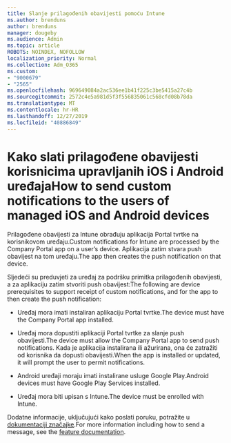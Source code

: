 ```yaml
---
title: Slanje prilagođenih obavijesti pomoću Intune
ms.author: brenduns
author: brenduns
manager: dougeby
ms.audience: Admin
ms.topic: article
ROBOTS: NOINDEX, NOFOLLOW
localization_priority: Normal
ms.collection: Adm_O365
ms.custom:
- "9000679"
- "2565"
ms.openlocfilehash: 969649084a2ac536ee1b41f225c3be5415a27c4b
ms.sourcegitcommit: 2572c4e5a981d5f3f556835061c568cfd08b78da
ms.translationtype: MT
ms.contentlocale: hr-HR
ms.lasthandoff: 12/27/2019
ms.locfileid: "40886849"
---
```

# <a name="how-to-send-custom-notifications-to-the-users-of-managed-ios-and-android-devices"></a><span data-ttu-id="9071e-102">Kako slati prilagođene obavijesti korisnicima upravljanih iOS i Android uređaja</span><span class="sxs-lookup"><span data-stu-id="9071e-102">How to send custom notifications to the users of managed iOS and Android devices</span></span>

<span data-ttu-id="9071e-103">Prilagođene obavijesti za Intune obrađuju aplikacija Portal tvrtke na korisnikovom uređaju.</span><span class="sxs-lookup"><span data-stu-id="9071e-103">Custom notifications for Intune are processed by the Company Portal app on a user’s device.</span></span> <span data-ttu-id="9071e-104">Aplikacija zatim stvara push obavijest na tom uređaju.</span><span class="sxs-lookup"><span data-stu-id="9071e-104">The app then creates the push notification on that device.</span></span>

<span data-ttu-id="9071e-105">Sljedeći su preduvjeti za uređaj za podršku primitka prilagođenih obavijesti, a za aplikaciju zatim stvoriti push obavijest:</span><span class="sxs-lookup"><span data-stu-id="9071e-105">The following are device prerequisites to support receipt of custom notifications, and for the app to then create the push notification:</span></span>

- <span data-ttu-id="9071e-106">Uređaj mora imati instaliran aplikaciju Portal tvrtke.</span><span class="sxs-lookup"><span data-stu-id="9071e-106">The device must have the Company Portal app installed.</span></span>  

- <span data-ttu-id="9071e-107">Uređaj mora dopustiti aplikaciji Portal tvrtke za slanje push obavijesti.</span><span class="sxs-lookup"><span data-stu-id="9071e-107">The device must allow the Company Portal app to send push notifications.</span></span> <span data-ttu-id="9071e-108">Kada je aplikacija instalirana ili ažurirana, ona će zatražiti od korisnika da dopusti obavijesti.</span><span class="sxs-lookup"><span data-stu-id="9071e-108">When the app is installed or updated, it will prompt the user to permit notifications.</span></span>

- <span data-ttu-id="9071e-109">Android uređaji moraju imati instalirane usluge Google Play.</span><span class="sxs-lookup"><span data-stu-id="9071e-109">Android devices must have Google Play Services installed.</span></span>

- <span data-ttu-id="9071e-110">Uređaj mora biti upisan s Intune.</span><span class="sxs-lookup"><span data-stu-id="9071e-110">The device must be enrolled with Intune.</span></span>

<span data-ttu-id="9071e-111">Dodatne informacije, uključujući kako poslati poruku, potražite u [dokumentaciji značajke](https://docs.microsoft.com/intune/custom-notifications).</span><span class="sxs-lookup"><span data-stu-id="9071e-111">For more information including how to send a message, see the [feature documentation](https://docs.microsoft.com/intune/custom-notifications).</span></span>
